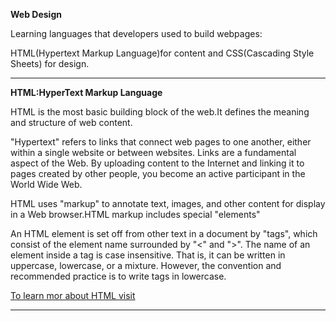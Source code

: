 **Web Design**

Learning languages that developers used to build webpages:

 HTML(Hypertext Markup Language)for content and CSS(Cascading Style Sheets) for design.

---

 **HTML:HyperText Markup Language**
 
 HTML is the most basic building block of the web.It defines the meaning and structure of web content.

 "Hypertext" refers to links that connect web pages to one another, either within a single website or between websites. Links are a fundamental aspect of the Web. By uploading content to the Internet and linking it to pages created by other people, you become an active participant in the World Wide Web.

 HTML uses "markup" to annotate text, images, and other content for display in a Web browser.HTML markup includes special "elements"

 An HTML element is set off from other text in a document by "tags", which consist of the element name surrounded by "<" and ">". The name of an element inside a tag is case insensitive. That is, it can be written in uppercase, lowercase, or a mixture. However, the convention and recommended practice is to write tags in lowercase.

 [To learn mor about HTML visit](https://developer.mozilla.org/en-US/docs/Web/HTMLgit)

 ---